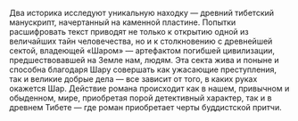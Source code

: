 <!--2017-01-02 10:14:38-->
Два историка исследуют уникальную находку — древний тибетский манускрипт, начертанный на каменной пластине. Попытки расшифровать текст приводят не только к открытию одной из величайших тайн человечества, но и к столкновению с древнейшей сектой, владеющей «Шаром» — артефактом погибшей цивилизации, предшествовавшей на Земле нам, людям. Эта секта жива и поныне и способна благодаря Шару совершать как ужасающие преступления, так и великие добрые дела — все зависит от того, в каких руках окажется Шар.
    Действие романа происходит как в нашем, привычном и обыденном, мире, приобретая порой детективный характер, так и в древнем Тибете — где роман приобретает черты буддистской притчи.